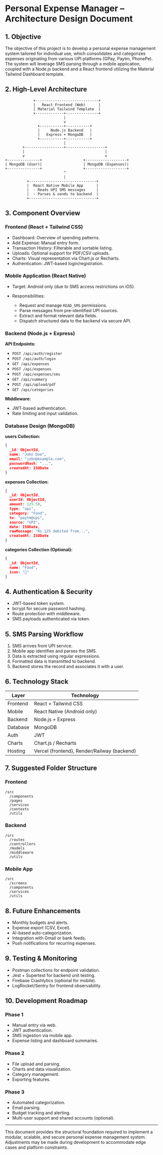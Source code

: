 # Personal Expense Manager – Architecture Design Document

## 1. Objective

The objective of this project is to develop a personal expense management system tailored for individual use, which consolidates and categorizes expenses originating from various UPI platforms (GPay, Paytm, PhonePe). The system will leverage SMS parsing through a mobile application, coupled with a Node.js backend and a React frontend utilizing the Material Tailwind Dashboard template.

## 2. High-Level Architecture

```plaintext
             +-----------------------------+
             |   React Frontend (Web)      |
             | Material Tailwind Template  |
             +-------------+---------------+
                           |
                           v
               +-----------+-----------+
               |     Node.js Backend   |
               |   Express + MongoDB   |
               +-----------+-----------+
                           |
        +------------------+------------------+
        |                                     |
        v                                     v
+---------------+                   +-------------------+
| MongoDB (User)|                   | MongoDB (Expenses)|
+---------------+                   +-------------------+
                           ^
                           |
          +-------------------------------+
          |  React Native Mobile App      |
          |  - Reads UPI SMS messages     |
          |  - Parses & sends to backend  |
          +-------------------------------+
```

## 3. Component Overview

### Frontend (React + Tailwind CSS)

* Dashboard: Overview of spending patterns.
* Add Expense: Manual entry form.
* Transaction History: Filterable and sortable listing.
* Uploads: Optional support for PDF/CSV uploads.
* Charts: Visual representation via Chart.js or Recharts.
* Authentication: JWT-based login/registration.

### Mobile Application (React Native)

* Target: Android only (due to SMS access restrictions on iOS).
* Responsibilities:

  * Request and manage `READ_SMS` permissions.
  * Parse messages from pre-identified UPI sources.
  * Extract and format relevant data fields.
  * Dispatch structured data to the backend via secure API.

### Backend (Node.js + Express)

**API Endpoints:**

* `POST /api/auth/register`
* `POST /api/auth/login`
* `GET /api/expenses`
* `POST /api/expenses`
* `POST /api/expenses/sms`
* `GET /api/summary`
* `POST /api/upload/pdf`
* `GET /api/categories`

**Middleware:**

* JWT-based authentication.
* Rate limiting and input validation.

### Database Design (MongoDB)

**users Collection:**

```json
{
  _id: ObjectId,
  name: "John Doe",
  email: "john@example.com",
  passwordHash: "...",
  createdAt: ISODate
}
```

**expenses Collection:**

```json
{
  _id: ObjectId,
  userId: ObjectId,
  amount: 125.50,
  type: "upi",
  category: "Food",
  to: "paytm@upi",
  source: "UPI",
  date: ISODate,
  rawMessage: "Rs.125 debited from...",
  createdAt: ISODate
}
```

**categories Collection (Optional):**

```json
{
  _id: ObjectId,
  name: "Food",
  icon: "🍕"
}
```

## 4. Authentication & Security

* JWT-based token system.
* bcrypt for secure password hashing.
* Route protection with middleware.
* SMS payloads authenticated via token.

## 5. SMS Parsing Workflow

1. SMS arrives from UPI service.
2. Mobile app identifies and parses the SMS.
3. Data is extracted using regular expressions.
4. Formatted data is transmitted to backend.
5. Backend stores the record and associates it with a user.

## 6. Technology Stack

| Layer    | Technology                                  |
| -------- | ------------------------------------------- |
| Frontend | React + Tailwind CSS                        |
| Mobile   | React Native (Android only)                 |
| Backend  | Node.js + Express                           |
| Database | MongoDB                                     |
| Auth     | JWT                                         |
| Charts   | Chart.js / Recharts                         |
| Hosting  | Vercel (frontend), Render/Railway (backend) |

## 7. Suggested Folder Structure

### Frontend

```
/src
  /components
  /pages
  /services
  /contexts
  /utils
```

### Backend

```
/src
  /routes
  /controllers
  /models
  /middleware
  /utils
```

### Mobile App

```
/src
  /screens
  /components
  /services
  /utils
```

## 8. Future Enhancements

* Monthly budgets and alerts.
* Expense export (CSV, Excel).
* AI-based auto-categorization.
* Integration with Gmail or bank feeds.
* Push notifications for recurring expenses.

## 9. Testing & Monitoring

* Postman collections for endpoint validation.
* Jest + Supertest for backend unit testing.
* Firebase Crashlytics (optional for mobile).
* LogRocket/Sentry for frontend observability.

## 10. Development Roadmap

### Phase 1

* Manual entry via web.
* JWT authentication.
* SMS ingestion via mobile app.
* Expense listing and dashboard summaries.

### Phase 2

* File upload and parsing.
* Charts and data visualization.
* Category management.
* Exporting features.

### Phase 3

* Automated categorization.
* Email parsing.
* Budget tracking and alerting.
* Multi-user support and shared accounts (optional).

---

This document provides the structural foundation required to implement a modular, scalable, and secure personal expense management system. Adjustments may be made during development to accommodate edge cases and platform constraints.
